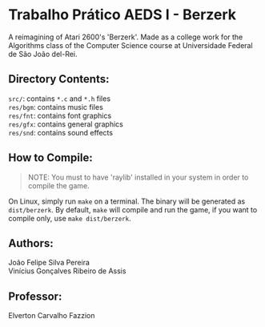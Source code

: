 # Trabalho Prático AEDS I - Berzerk

A reimagining of Atari 2600's 'Berzerk'. Made as a college work for the Algorithms class of the Computer Science course at Universidade Federal de São João del-Rei.

## Directory Contents:
`src/`: contains `*.c` and `*.h` files
<br>
`res/bgm`: contains music files
<br>
`res/fnt`: contains font graphics
<br>
`res/gfx`: contains general graphics
<br>
`res/snd`: contains sound effects

## How to Compile:
> NOTE: You must to have 'raylib' installed in your system in order to compile the game.

On Linux, simply run `make` on a terminal. The binary will be generated as `dist/berzerk`. By default, `make` will compile and run the game, if you want to compile only, use `make dist/berzerk`.

## Authors:
João Felipe Silva Pereira
<br>
Vinícius Gonçalves Ribeiro de Assis

## Professor:
Elverton Carvalho Fazzion